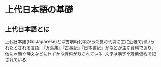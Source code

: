 # 上代日本語の基礎
## 上代日本語とは
上代日本語(Old Japanese)とは古墳時代頃から奈良時代頃に主に近畿で用いられたとされる言語. 『万葉集』『古事記』『日本書紀』がなどが主な資料であり, 他に木簡や碑文などにわずかな資料が残されている. 文字は漢字や万葉仮名で記されている. 
